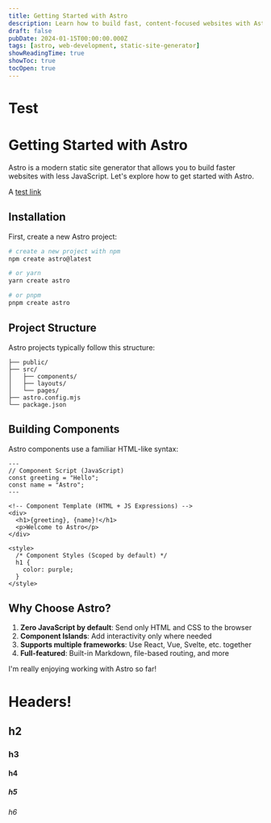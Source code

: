 ```yaml
---
title: Getting Started with Astro
description: Learn how to build fast, content-focused websites with Astro
draft: false
pubDate: 2024-01-15T00:00:00.000Z
tags: [astro, web-development, static-site-generator]
showReadingTime: true
showToc: true
tocOpen: true
---
```


# Test

# Getting Started with Astro

Astro is a modern static site generator that allows you to build faster websites with less JavaScript. Let's explore how to get started with Astro.

A [test link](https://google.com)

## Installation

First, create a new Astro project:

```bash
# create a new project with npm
npm create astro@latest

# or yarn
yarn create astro

# or pnpm
pnpm create astro
```

## Project Structure

Astro projects typically follow this structure:

```
├── public/
├── src/
│   ├── components/
│   ├── layouts/
│   └── pages/
├── astro.config.mjs
└── package.json
```

## Building Components

Astro components use a familiar HTML-like syntax:

```astro
---
// Component Script (JavaScript)
const greeting = "Hello";
const name = "Astro";
---

<!-- Component Template (HTML + JS Expressions) -->
<div>
  <h1>{greeting}, {name}!</h1>
  <p>Welcome to Astro</p>
</div>

<style>
  /* Component Styles (Scoped by default) */
  h1 {
    color: purple;
  }
</style>
```

## Why Choose Astro?

1. **Zero JavaScript by default**: Send only HTML and CSS to the browser
2. **Component Islands**: Add interactivity only where needed
3. **Supports multiple frameworks**: Use React, Vue, Svelte, etc. together
4. **Full-featured**: Built-in Markdown, file-based routing, and more

I'm really enjoying working with Astro so far! 

# Headers!

## h2

### h3

#### h4

##### h5

###### h6